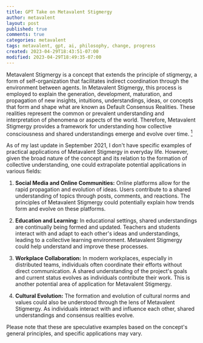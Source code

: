 ```yaml
---
title: GPT Take on Metavalent Stigmergy
author: metavalent
layout: post
published: true
comments: true
categories: metavalent
tags: metavalent, gpt, ai, philosophy, change, progress
created: 2023-04-29T18:43:51-07:00
modified: 2023-04-29T18:49:35-07:00
---
```


Metavalent Stigmergy is a concept that extends the principle of stigmergy, a form of self-organization that facilitates indirect coordination through the environment between agents. In Metavalent Stigmergy, this process is employed to explain the generation, development, maturation, and propagation of new insights, intuitions, understandings, ideas, or concepts that form and shape what are known as Default Consensus Realities. These realities represent the common or prevalent understanding and interpretation of phenomena or aspects of the world. Therefore, Metavalent Stigmergy provides a framework for understanding how collective consciousness and shared understandings emerge and evolve over time. [<sup>1</sup>](https://medium.com/@metavalent)

As of my last update in September 2021, I don't have specific examples of practical applications of Metavalent Stigmergy in everyday life. However, given the broad nature of the concept and its relation to the formation of collective understanding, one could extrapolate potential applications in various fields:

1. **Social Media and Online Communities:** Online platforms allow for the rapid propagation and evolution of ideas. Users contribute to a shared understanding of topics through posts, comments, and reactions. The principles of Metavalent Stigmergy could potentially explain how trends form and evolve on these platforms.

2. **Education and Learning:** In educational settings, shared understandings are continually being formed and updated. Teachers and students interact with and adapt to each other's ideas and understandings, leading to a collective learning environment. Metavalent Stigmergy could help understand and improve these processes.

3. **Workplace Collaboration:** In modern workplaces, especially in distributed teams, individuals often coordinate their efforts without direct communication. A shared understanding of the project's goals and current status evolves as individuals contribute their work. This is another potential area of application for Metavalent Stigmergy.

4. **Cultural Evolution:** The formation and evolution of cultural norms and values could also be understood through the lens of Metavalent Stigmergy. As individuals interact with and influence each other, shared understandings and consensus realities evolve.

Please note that these are speculative examples based on the concept's general principles, and specific applications may vary.
